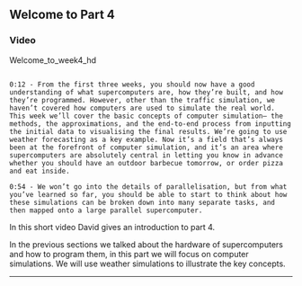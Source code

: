 ## Welcome to Part 4

### Video

Welcome_to_week4_hd

```{solution} Transcript

0:12 - From the first three weeks, you should now have a good understanding of what supercomputers are, how they’re built, and how they’re programmed. However, other than the traffic simulation, we haven’t covered how computers are used to simulate the real world. This week we’ll cover the basic concepts of computer simulation– the methods, the approximations, and the end-to-end process from inputting the initial data to visualising the final results. We’re going to use weather forecasting as a key example. Now it’s a field that’s always been at the forefront of computer simulation, and it’s an area where supercomputers are absolutely central in letting you know in advance whether you should have an outdoor barbecue tomorrow, or order pizza and eat inside.

0:54 - We won’t go into the details of parallelisation, but from what you’ve learned so far, you should be able to start to think about how these simulations can be broken down into many separate tasks, and then mapped onto a large parallel supercomputer.

```



In this short video David gives an introduction to part 4.

In the previous sections we talked about the hardware of supercomputers and how to program them, in this part we will focus on computer simulations. We will use weather simulations to illustrate the key concepts.

---
